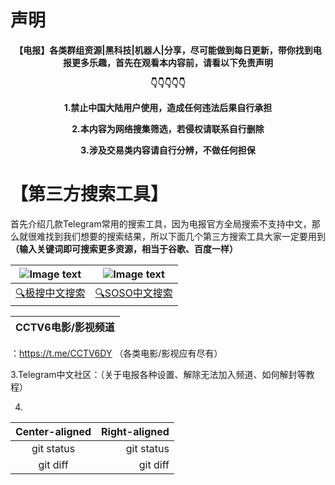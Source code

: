 # 声明
<p align="center"><b>【电报】各类群组资源|黑科技|机器人|分享，尽可能做到每日更新，带你找到电报更多乐趣，首先在观看本内容前，请看以下免责声明</b></p>

<p align="center"><b>👇👇👇👇👇</b></p>

<p align="center"><b>1.禁止中国大陆用户使用，造成任何违法后果自行承担</b></p>

<p align="center"><b>2.本内容为网络搜集筛选，若侵权请联系自行删除</b></p>

<p align="center"><b>3.涉及交易类内容请自行分辨，不做任何担保</b></p>

# 【第三方搜索工具】

首先介绍几款Telegram常用的搜索工具，因为电报官方全局搜索不支持中文，那么就很难找到我们想要的搜索结果，所以下面几个第三方搜索工具大家一定要用到<b>（输入关键词即可搜索更多资源，相当于谷歌、百度一样）</b>

| ![Image text](https://github.com/XHooki/Telegram-/blob/44102e92f1091da7444b6c4252f15f9ad509d0ef/%E6%96%87%E4%BB%B6/%E6%9E%81%E6%90%9Cpicture.jpg) | ![Image text](https://github.com/XHooki/Telegram-/blob/main/%E6%96%87%E4%BB%B6/SOSOpicture.jpg) | 
| :---: | :---:|
| <a href="https://t.me/TGzhst">🔍极搜中文搜索</a> | <a href="https://t.me/TGzhst">🔍SOSO中文搜索</a> |


| CCTV6电影/影视频道 |
| ------------------ |
：https://t.me/CCTV6DY （各类电影/影视应有尽有）

3.Telegram中文社区：（关于电报各种设置、解除无法加入频道、如何解封等教程）

4.
| Center-aligned | Right-aligned |
|     :---:      |          ---: |
| git status     | git status    |
| git diff       | git diff      |
